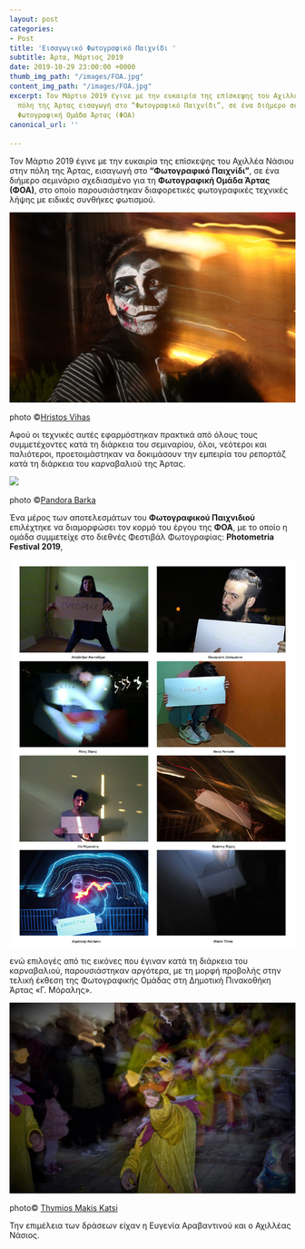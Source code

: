 ```yaml
---
layout: post
categories:
- Post
title: 'Εισαγωγικό Φωτογραφικό Παιχνίδι '
subtitle: Άρτα, Μάρτιος 2019
date: 2019-10-29 23:00:00 +0000
thumb_img_path: "/images/FOA.jpg"
content_img_path: "/images/FOA.jpg"
excerpt: Τον Μάρτιο 2019 έγινε με την ευκαιρία της επίσκεψης του Αχιλλέα Νάσιου στην
  πόλη της Άρτας εισαγωγή στο “Φωτογραφικό Παιχνίδι”, σε ένα διήμερο σεμινάριο στην
  Φωτογραφική Ομάδα Άρτας (ΦΟΑ)
canonical_url: ''

---
```

Τον Μάρτιο 2019 έγινε με την ευκαιρία της επίσκεψης του Αχιλλέα Νάσιου στην πόλη της Άρτας, εισαγωγή στο **“Φωτογραφικό Παιχνίδι”**, σε ένα διήμερο σεμινάριο σχεδιασμένο για τη **Φωτογραφική Ομάδα Άρτας (ΦΟΑ)**, στο οποίο παρουσιάστηκαν διαφορετικές φωτογραφικές τεχνικές λήψης με ειδικές συνθήκες φωτισμού.

![](/images/202.-Hristos-Viha.jpg)

photo ©[Hristos Vihas](https://www.facebook.com/hristos.vihas)

Αφού οι τεχνικές αυτές εφαρμόστηκαν πρακτικά από όλους τους συμμετέχοντες κατά τη διάρκεια του σεμιναρίου, όλοι, νεότεροι και παλιότεροι, προετοιμάστηκαν να δοκιμάσουν την εμπειρία του ρεπορτάζ κατά τη διάρκεια του καρναβαλιού της Άρτας.

![](/images/66.-Πανδώρα-Μπαρκ.jpg)

photo ©[Pandora Barka](https://www.facebook.com/dorabark)

Ένα μέρος των αποτελεσμάτων του **Φωτογραφικού Παιχνιδιού** επιλέχτηκε να διαμορφώσει τον κορμό του έργου της **ΦΟΑ**, με το οποίο η ομάδα συμμετείχε στο διεθνές Φεστιβάλ Φωτογραφίας: **Photometria Festival 2019**,

![](/images/ΦΩΤΟΜΕΤΡΙΑ-2-1.jpg)

ενώ επιλογές από τις εικόνες που έγιναν κατά τη διάρκεια του καρναβαλιού, παρουσιάστηκαν αργότερα, με τη μορφή προβολής στην τελική έκθεση της Φωτογραφικής Ομάδας στη Δημοτική Πινακοθήκη Άρτας «Γ. Μόραλης».

![](/images/12.-Thimios-Makis-Kats.jpg)

photo© [Thymios Makis Katsi](https://www.facebook.com/thimiosmakis.katsi)

Την επιμέλεια των δράσεων είχαν η Ευγενία Αραβαντινού και ο Αχιλλέας Νάσιος.